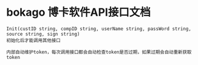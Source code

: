 # bokago 博卡软件API接口文档

    Init(custID string, compID string, userName string, passWord string, source string, sign string)
    初始化后才能调用其他接口 
    
    内部自动维护token，每次调用接口都会自动检查token是否过期，如果过期会自动重新获取token